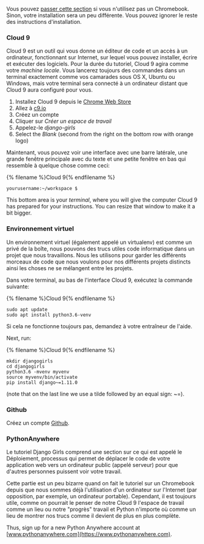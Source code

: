 Vous pouvez [passer cette section](http://tutorial.djangogirls.org/en/installation/#install-python) si vous n'utilisez pas un Chromebook. Sinon, votre installation sera un peu différente. Vous pouvez ignorer le reste des instructions d'installation.

### Cloud 9

Cloud 9 est un outil qui vous donne un éditeur de code et un accès à un ordinateur, fonctionnant sur Internet, sur lequel vous pouvez installer, écrire et exécuter des logiciels. Pour la durée du tutoriel, Cloud 9 agira comme votre *machine locale*. Vous lancerez toujours des commandes dans un terminal exactement comme vos camarades sous OS X, Ubuntu ou Windows, mais votre terminal sera connecté à un ordinateur distant que Cloud 9 aura configuré pour vous.

1. Installez Cloud 9 depuis le [Chrome Web Store](https://chrome.google.com/webstore/detail/cloud9/nbdmccoknlfggadpfkmcpnamfnbkmkcp)
2. Allez à [c9.io](https://c9.io)
3. Créez un compte
4. Cliquer sur *Créer un espace de travail*
5. Appelez-le *django-girls*
6. Select the *Blank* (second from the right on the bottom row with orange logo)

Maintenant, vous pouvez voir une interface avec une barre latérale, une grande fenêtre principale avec du texte et une petite fenêtre en bas qui ressemble à quelque chose comme ceci:

{% filename %}Cloud 9{% endfilename %}

    yourusername:~/workspace $
    

This bottom area is your *terminal*, where you will give the computer Cloud 9 has prepared for your instructions. You can resize that window to make it a bit bigger.

### Environnement virtuel

Un environnement virtuel (également appelé un virtualenv) est comme un privé de la boîte, nous pouvons des trucs utiles code informatique dans un projet que nous travaillons. Nous les utilisons pour garder les différents morceaux de code que nous voulons pour nos différents projets distincts ainsi les choses ne se mélangent entre les projets.

Dans votre terminal, au bas de l'interface Cloud 9, exécutez la commande suivante:

{% filename %}Cloud 9{% endfilename %}

    sudo apt update
    sudo apt install python3.6-venv
    

Si cela ne fonctionne toujours pas, demandez à votre entraîneur de l'aide.

Next, run:

{% filename %}Cloud 9{% endfilename %}

    mkdir djangogirls
    cd djangogirls
    python3.6 -mvenv myvenv
    source myvenv/bin/activate
    pip install django~=1.11.0
    

(note that on the last line we use a tilde followed by an equal sign: ~=).

### Github

Créez un compte [Github](https://github.com).

### PythonAnywhere

Le tutoriel Django Girls comprend une section sur ce qui est appelé le Déploiement, processus qui permet de déplacer le code de votre application web vers un ordinateur public (appelé serveur) pour que d'autres personnes puissent voir votre travail.

Cette partie est un peu bizarre quand on fait le tutoriel sur un Chromebook depuis que nous sommes déjà l'utilisation d'un ordinateur sur l'Internet (par opposition, par exemple, un ordinateur portable). Cependant, il est toujours utile, comme on pourrait le penser de notre Cloud 9 l'espace de travail comme un lieu ou notre "progrès" travail et Python n'importe où comme un lieu de montrer nos trucs comme il devient de plus en plus complète.

Thus, sign up for a new Python Anywhere account at [www.pythonanywhere.com](https://www.pythonanywhere.com).